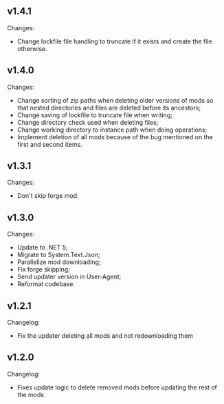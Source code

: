 ## v1.4.1
Changes:

- Change lockfile file handling to truncate if it exists and create the file otherwise.

## v1.4.0
Changes:

- Change sorting of zip paths when deleting older versions of mods so that nested directories and files are deleted before its ancestors;
- Change saving of lockfile to truncate file when writing;
- Change directory check used when deleting files;
- Change working directory to instance path when doing operations;
- Implement deletion of all mods because of the bug mentioned on the first and second items.

## v1.3.1
Changes:

- Don't skip forge mod.

## v1.3.0
Changes:

- Update to .NET 5;
- Migrate to System.Text.Json;
- Parallelize mod downloading;
- Fix forge skipping;
- Send updater version in User-Agent;
- Reformat codebase.

## v1.2.1
Changelog:

- Fix the updater deleting all mods and not redownloading them

## v1.2.0
Changelog:

- Fixes update logic to delete removed mods before updating the rest of the mods